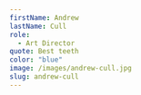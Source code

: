 ```yaml
---
firstName: Andrew
lastName: Cull
role:
  - Art Director
quote: Best teeth
color: "blue"
image: /images/andrew-cull.jpg
slug: andrew-cull
---
```

